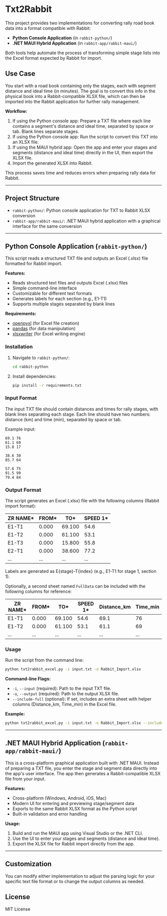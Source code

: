 

# Txt2Rabbit

This project provides two implementations for converting rally road book data into a format compatible with Rabbit:

- **Python Console Application** (in `rabbit-python/`)
- **.NET MAUI Hybrid Application** (in `rabbit-app/rabbit-maui/`)

Both tools help automate the process of transforming simple stage lists into the Excel format expected by Rabbit for import.


## Use Case

You start with a road book containing only the stages, each with segment distance and ideal time (in minutes). The goal is to convert this info in the physical book into a Rabbit-compatible XLSX file, which can then be imported into the Rabbit application for further rally management.

**Workflow:**
1. If using the Python console app: Prepare a TXT file where each line contains a segment's distance and ideal time, separated by space or tab. Blank lines separate stages.
2. If using the Python console app: Run the script to convert this TXT into an XLSX file.
3. If using the MAUI hybrid app: Open the app and enter your stages and segments (distance and ideal time) directly in the UI, then export the XLSX file.
4. Import the generated XLSX into Rabbit.

This process saves time and reduces errors when preparing rally data for Rabbit.

---

## Project Structure

- `rabbit-python/`: Python console application for TXT to Rabbit XLSX conversion
- `rabbit-app/rabbit-maui/`: .NET MAUI hybrid application with a graphical interface for the same conversion

---


## Python Console Application (`rabbit-python/`)

This script reads a structured TXT file and outputs an Excel (.xlsx) file formatted for Rabbit import.

**Features:**
- Reads structured text files and outputs Excel (.xlsx) files
- Simple command-line interface
- Customizable for different text formats
- Generates labels for each section (e.g., E1-T1)
- Supports multiple stages separated by blank lines

**Requirements:**
- [openpyxl](https://pypi.org/project/openpyxl/) (for Excel file creation)
- [pandas](https://pypi.org/project/pandas/) (for data manipulation)
- [xlsxwriter](https://pypi.org/project/XlsxWriter/) (for Excel writing engine)


### Installation
1. Navigate to `rabbit-python/`:
   ```sh
   cd rabbit-python
   ```
2. Install dependencies:
   ```sh
   pip install -r requirements.txt
   ```


### Input Format
The input TXT file should contain distances and times for rally stages, with blank lines separating each stage. Each line should have two numbers: distance (km) and time (min), separated by space or tab.

Example input:
```
69.1 76
61.1 69
15.8 17

38.6 30
85.7 64

57.6 75
91.5 99
79.4 84
```



### Output Format
The script generates an Excel (.xlsx) file with the following columns (Rabbit import format):

| ZR NAME* | FROM*  | TO*    | SPEED 1* |
|----------|--------|--------|----------|
| E1-T1    | 0.000  | 69.100 | 54.6     |
| E1-T2    | 0.000  | 61.100 | 53.1     |
| E1-T3    | 0.000  | 15.800 | 55.8     |
| E2-T1    | 0.000  | 38.600 | 77.2     |
| ...      | ...    | ...    | ...      |

Labels are generated as E{stage}-T{index} (e.g., E1-T1 for stage 1, section 1).

Optionally, a second sheet named `FullData` can be included with the following columns for reference:

| ZR NAME* | FROM*  | TO*    | SPEED 1* | Distance_km | Time_min |
|----------|--------|--------|----------|-------------|----------|
| E1-T1    | 0.000  | 69.100 | 54.6     | 69.1        | 76       |
| E1-T2    | 0.000  | 61.100 | 53.1     | 61.1        | 69       |
| ...      | ...    | ...    | ...      | ...         | ...      |


### Usage
Run the script from the command line:
```sh
python txt2rabbit_excel.py -i input.txt -o Rabbit_Import.xlsx
```

**Command-line Flags:**
- `-i`, `--input` (required): Path to the input TXT file.
- `-o`, `--output` (required): Path to the output XLSX file.
- `--include-full` (optional): If set, includes an extra sheet with helper columns (Distance_km, Time_min) in the Excel file.

**Example:**
```sh
python txt2rabbit_excel.py -i input.txt -o Rabbit_Import.xlsx --include-full
```


---


## .NET MAUI Hybrid Application (`rabbit-app/rabbit-maui/`)

This is a cross-platform graphical application built with .NET MAUI. Instead of preparing a TXT file, you enter the stage and segment data directly into the app's user interface. The app then generates a Rabbit-compatible XLSX file from your input.

**Features:**
- Cross-platform (Windows, Android, iOS, Mac)
- Modern UI for entering and previewing stage/segment data
- Exports to the same Rabbit XLSX format as the Python script
- Built-in validation and error handling

**Usage:**
1. Build and run the MAUI app using Visual Studio or the .NET CLI.
2. Use the UI to enter your stages and segments (distance and ideal time).
3. Export the XLSX file for Rabbit import directly from the app.

---

## Customization
You can modify either implementation to adjust the parsing logic for your specific text file format or to change the output columns as needed.



## License
MIT License
